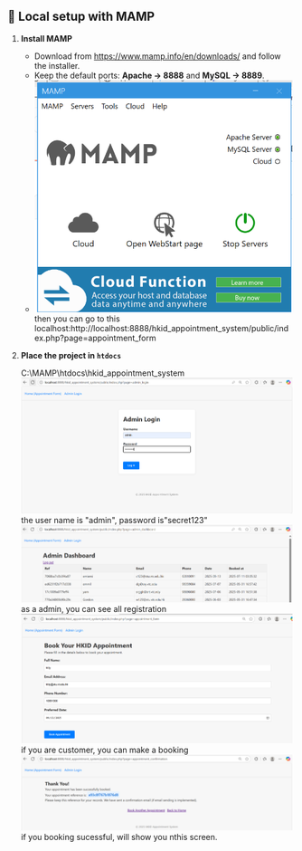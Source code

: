 ## 🚀 Local setup with MAMP

1. **Install MAMP**  
   - Download from <https://www.mamp.info/en/downloads/> and follow the installer.  
   - Keep the default ports: **Apache → 8888** and **MySQL → 8889**.  
   - ![MAMP control panel](./screenshot/MAMP.png)
then you can go to this localhost:http://localhost:8888/hkid_appointment_system/public/index.php?page=appointment_form
2. **Place the project in `htdocs`**


   C:\MAMP\htdocs\hkid_appointment_system
   ![MAMP control panel](./screenshot/admin_login_page.png)
   the user name is "admin", password is"secret123"
   ![MAMP control panel](./screenshot/admin_dashboard.png)
   as a admin, you can see all registration
    ![MAMP control panel](./screenshot/book_HKID_page.png)
   if you are customer, you can make a booking
   ![MAMP control panel](./screenshot/ThankYou_page.png)
  if you booking sucessful, will show you nthis screen.

